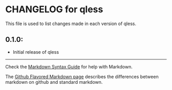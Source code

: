 # CHANGELOG for qless

This file is used to list changes made in each version of qless.

## 0.1.0:

* Initial release of qless

- - -
Check the [Markdown Syntax Guide](http://daringfireball.net/projects/markdown/syntax) for help with Markdown.

The [Github Flavored Markdown page](http://github.github.com/github-flavored-markdown/) describes the differences between markdown on github and standard markdown.

